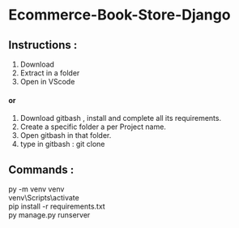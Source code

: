 # Ecommerce-Book-Store-Django
## Instructions :
1. Download <br>
2. Extract in a folder<br>
3. Open in VScode<br>
#### or
1. Download gitbash , install and complete all its requirements.<br>
2. Create a specific folder a per Project name.<br>
3. Open gitbash in that folder.<br>
4. type in gitbash : git clone <Put Download in above RHS of this project> <br>
## Commands :
py -m venv venv<br>
venv\Scripts\activate<br>
pip install -r requirements.txt<br>
py manage.py runserver<br>
